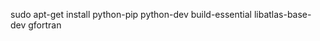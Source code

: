 sudo apt-get install python-pip python-dev build-essential libatlas-base-dev gfortran

<!---
sudo apt-get install libamd2.2.0 libblas3gf libc6 libgcc1 libgfortran3 liblapack3gf libumfpack5.4.0 libstdc++6 build-essential gfortran libatlas-base-dev python-all-dev


pip install numpy
pip install scipy

to build matplotlib

* libpng12-dev
* libfreetype6-dev

pip install matplotlib

install pp from source

sudo apt-get install libgsl0-dev

install Pycluster from source

pip install pyyaml
